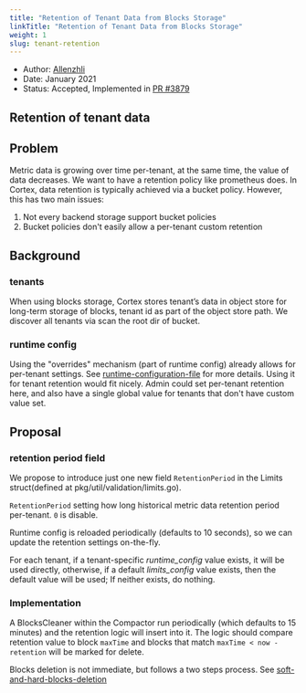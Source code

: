 ```yaml
---
title: "Retention of Tenant Data from Blocks Storage"
linkTitle: "Retention of Tenant Data from Blocks Storage"
weight: 1
slug: tenant-retention
---
```


- Author: [Allenzhli](https://github.com/Allenzhli)
- Date: January 2021
- Status: Accepted, Implemented in [PR #3879](https://github.com/cortexproject/cortex/pull/3879)

## Retention of tenant data

## Problem

Metric data is growing over time per-tenant, at the same time, the value of data decreases. We want to have a retention policy like prometheus does. In Cortex, data retention is typically achieved via a bucket policy. However, this has two main issues:

1. Not every backend storage support bucket policies
2. Bucket policies don't easily allow a per-tenant custom retention

## Background

### tenants
When using blocks storage, Cortex stores tenant’s data in object store for long-term storage of blocks, tenant id as part of the object store path. We discover all tenants via scan the root dir of bucket.

### runtime config
Using the "overrides" mechanism (part of runtime config) already allows for per-tenant settings. See [runtime-configuration-file](https://cortexmetrics.io/docs/configuration/arguments/#runtime-configuration-file) for more details. Using it for tenant retention would fit nicely. Admin could set per-tenant retention here, and also have a single global value for tenants that don't have custom value set.

## Proposal

### retention period field

We propose to introduce just one new field `RetentionPeriod` in the Limits struct(defined at pkg/util/validation/limits.go).

`RetentionPeriod` setting how long historical metric data retention period per-tenant. `0` is disable.

Runtime config is reloaded periodically (defaults to 10 seconds), so we can update the retention settings on-the-fly.

For each tenant, if a tenant-specific *runtime_config* value exists, it will be used directly, otherwise, if a default *limits_config* value exists, then the default value will be used; If neither exists, do nothing.

### Implementation

A BlocksCleaner within the Compactor run periodically (which defaults to 15 minutes) and the retention logic will insert into it. The logic should compare retention value to block `maxTime` and blocks that match `maxTime < now - retention` will be marked for delete.

Blocks deletion is not immediate, but follows a two steps process. See [soft-and-hard-blocks-deletion](https://cortexmetrics.io/docs/blocks-storage/compactor/#soft-and-hard-blocks-deletion)

